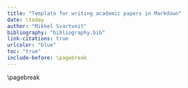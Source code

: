 ```yaml
---
title: "Template for writing academic papers in Markdown"
date: \today
author: "Mikkel Svartveit"
bibliography: "bibliography.bib"
link-citations: true
urlcolor: "blue"
toc: "true"
include-before: \pagebreak
---
```


\pagebreak
